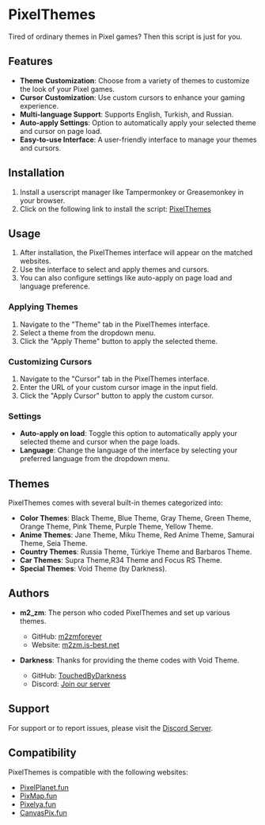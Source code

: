 # PixelThemes

Tired of ordinary themes in Pixel games? Then this script is just for you.

## Features

- **Theme Customization**: Choose from a variety of themes to customize the look of your Pixel games.
- **Cursor Customization**: Use custom cursors to enhance your gaming experience.
- **Multi-language Support**: Supports English, Turkish, and Russian.
- **Auto-apply Settings**: Option to automatically apply your selected theme and cursor on page load.
- **Easy-to-use Interface**: A user-friendly interface to manage your themes and cursors.

## Installation

1. Install a userscript manager like Tampermonkey or Greasemonkey in your browser.
2. Click on the following link to install the script: [PixelThemes](https://github.com/m2zmforever/PixelThemes/raw/main/Script/PixelThemes.user.js)

## Usage

1. After installation, the PixelThemes interface will appear on the matched websites.
2. Use the interface to select and apply themes and cursors.
3. You can also configure settings like auto-apply on page load and language preference.

### Applying Themes

1. Navigate to the "Theme" tab in the PixelThemes interface.
2. Select a theme from the dropdown menu.
3. Click the "Apply Theme" button to apply the selected theme.

### Customizing Cursors

1. Navigate to the "Cursor" tab in the PixelThemes interface.
2. Enter the URL of your custom cursor image in the input field.
3. Click the "Apply Cursor" button to apply the custom cursor.

### Settings

- **Auto-apply on load**: Toggle this option to automatically apply your selected theme and cursor when the page loads.
- **Language**: Change the language of the interface by selecting your preferred language from the dropdown menu.

## Themes

PixelThemes comes with several built-in themes categorized into:

- **Color Themes**: Black Theme, Blue Theme, Gray Theme, Green Theme, Orange Theme, Pink Theme, Purple Theme, Yellow Theme.
- **Anime Themes**: Jane Theme, Miku Theme, Red Anime Theme, Samurai Theme, Seia Theme.
- **Country Themes**: Russia Theme, Türkiye Theme and Barbaros Theme.
- **Car Themes**: Supra Theme,R34 Theme and Focus RS Theme.
- **Special Themes**: Void Theme (by Darkness).

## Authors

- **m2_zm**: The person who coded PixelThemes and set up various themes.
  - GitHub: [m2zmforever](https://github.com/m2zmforever)
  - Website: [m2zm.is-best.net](https://m2zm.is-best.net)

- **Darkness**: Thanks for providing the theme codes with Void Theme.
  - GitHub: [TouchedByDarkness](https://github.com/TouchedByDarkness)
  - Discord: [Join our server](https://discord.gg/VyfVmD2nhZ)

## Support

For support or to report issues, please visit the [Discord Server](https://discord.gg/VyfVmD2nhZ).

## Compatibility

PixelThemes is compatible with the following websites:
- [PixelPlanet.fun](https://pixelplanet.fun/)
- [PixMap.fun](https://pixmap.fun/)
- [Pixelya.fun](https://pixelya.fun/)
- [CanvasPix.fun](https://canvaspix.fun/)

